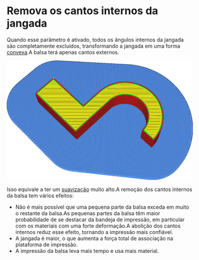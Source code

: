 Remova os cantos internos da jangada
====
Quando esse parâmetro é ativado, todos os ângulos internos da jangada são completamente excluídos, transformando a jangada em uma forma [convexa](https://fr.wikipedia.org/wiki/semble_convex).A balsa terá apenas cantos externos.

![A jangada não segue mais a forma do modelo.](../../../articles/images/raft_remove_inside_corners.png)

Isso equivale a ter um [suavização](../plataform_adhiction/raft_smoot.md) muito alto.A remoção dos cantos internos da balsa tem vários efeitos:
* Não é mais possível que uma pequena parte da balsa exceda em muito o restante da balsa.As pequenas partes da balsa têm maior probabilidade de se destacar da bandeja de impressão, em particular com os materiais com uma forte deformação.A abolição dos cantos internos reduz esse efeito, tornando a impressão mais confiável.
* A jangada é maior, o que aumenta a força total de associação na plataforma de impressão.
* A impressão da balsa leva mais tempo e usa mais material.